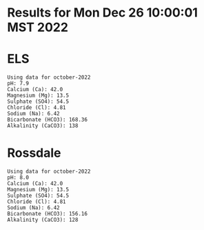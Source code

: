 # Results for Mon Dec 26 10:00:01 MST 2022
# ELS
```
Using data for october-2022
pH: 7.9
Calcium (Ca): 42.0
Magnesium (Mg): 13.5
Sulphate (SO4): 54.5
Chloride (Cl): 4.81
Sodium (Na): 6.42
Bicarbonate (HCO3): 168.36
Alkalinity (CaCO3): 138
```
# Rossdale
```
Using data for october-2022
pH: 8.0
Calcium (Ca): 42.0
Magnesium (Mg): 13.5
Sulphate (SO4): 54.5
Chloride (Cl): 4.81
Sodium (Na): 6.42
Bicarbonate (HCO3): 156.16
Alkalinity (CaCO3): 128
```
